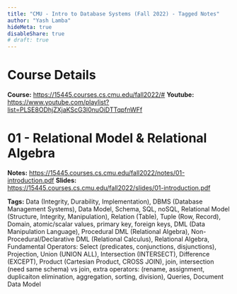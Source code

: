 ```yaml
---
title: "CMU - Intro to Database Systems (Fall 2022) - Tagged Notes"
author: "Yash Lamba"
hideMeta: true
disableShare: true
# draft: true
---
```


# Course Details
**Course:** https://15445.courses.cs.cmu.edu/fall2022/#
**Youtube:** https://www.youtube.com/playlist?list=PLSE8ODhjZXjaKScG3l0nuOiDTTqpfnWFf

# 01 - Relational Model & Relational Algebra
**Notes:** https://15445.courses.cs.cmu.edu/fall2022/notes/01-introduction.pdf
**Slides:** https://15445.courses.cs.cmu.edu/fall2022/slides/01-introduction.pdf

**Tags:** Data (Integrity, Durability, Implementation), DBMS (Database Management Systems), Data Model, Schema, SQL, noSQL, Relational Model (Structure, Integrity, Manipulation), Relation (Table), Tuple (Row, Record), Domain, atomic/scalar values, primary key, foreign keys, DML (Data Manipulation Language), Procedural DML (Relational Algebra), Non-Procedural/Declarative DML (Relational Calculus), Relational Algebra, Fundamental Operators: Select (predicates, conjunctions, disjunctions), Projection, Union (UNION ALL), Intersection (INTERSECT), Difference (EXCEPT), Product (Cartesian Product, CROSS JOIN), join, intersection (need same schema) vs join, extra operators: (rename, assignment, duplicaiton elimination, aggregation, sorting, division), Queries, Document Data Model